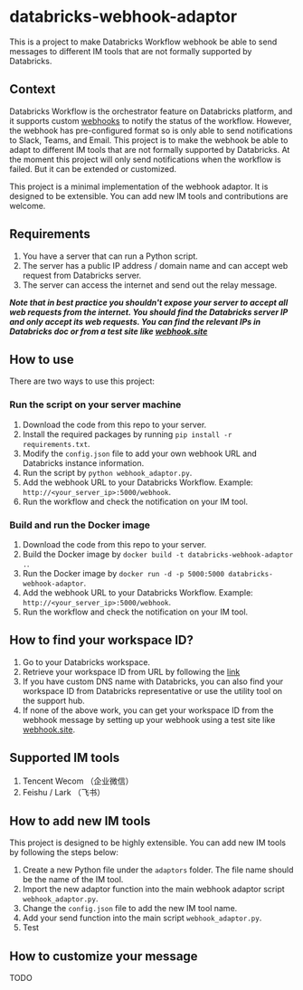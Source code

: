 # databricks-webhook-adaptor
This is a project to make Databricks Workflow webhook be able to send messages to different IM tools that are not formally supported by Databricks.

## Context
Databricks Workflow is the orchestrator feature on Databricks platform, and it supports custom [webhooks](https://docs.databricks.com/administration-guide/workspace/settings/notification-destinations.html#add-a-webhook-to-a-job) to notify the status of the workflow. However, the webhook has pre-configured format so is only able to send notifications to Slack, Teams, and Email. This project is to make the webhook be able to adapt to different IM tools that are not formally supported by Databricks. At the moment this project will only send notifications when the workflow is failed. But it can be extended or customized.

This project is a minimal implementation of the webhook adaptor. It is designed to be extensible. You can add new IM tools and contributions are welcome.

## Requirements
1. You have a server that can run a Python script.
2. The server has a public IP address / domain name and can accept web request from Databricks server.
3. The server can access the internet and send out the relay message.

***Note that in best practice you shouldn't expose your server to accept all web requests from the internet. You should find the Databricks server IP and only accept its web requests. You can find the relevant IPs in Databricks doc or from a test site like [webhook.site](https://webhook.site/)***

## How to use
There are two ways to use this project:

### Run the script on your server machine
1. Download the code from this repo to your server.
2. Install the required packages by running `pip install -r requirements.txt`.
3. Modify the `config.json` file to add your own webhook URL and Databricks instance information.
4. Run the script by `python webhook_adaptor.py`.
5. Add the webhook URL to your Databricks Workflow. Example: `http://<your_server_ip>:5000/webhook`.
6. Run the workflow and check the notification on your IM tool.

### Build and run the Docker image
1. Download the code from this repo to your server.
2. Build the Docker image by `docker build -t databricks-webhook-adaptor .`.
3. Run the Docker image by `docker run -d -p 5000:5000 databricks-webhook-adaptor`.
4. Add the webhook URL to your Databricks Workflow. Example: `http://<your_server_ip>:5000/webhook`.
5. Run the workflow and check the notification on your IM tool.

## How to find your workspace ID?
1. Go to your Databricks workspace.
2. Retrieve your workspace ID from URL by following the [link](https://kb.databricks.com/en_US/administration/find-your-workspace-id#:~:text=After%20you%20have%20logged%20into,make%20up%20the%20workspace%20ID.)
3. If you have custom DNS name with Databricks, you can also find your workspace ID from Databricks representative or use the utility tool on the support hub.
4. If none of the above work, you can get your workspace ID from the webhook message by setting up your webhook using a test site like [webhook.site](https://webhook.site/). 


## Supported IM tools
1. Tencent Wecom （企业微信）
2. Feishu / Lark （飞书）

## How to add new IM tools
This project is designed to be highly extensible. You can add new IM tools by following the steps below:
1. Create a new Python file under the `adaptors` folder. The file name should be the name of the IM tool.
2. Import the new adaptor function into the main webhook adaptor script `webhook_adaptor.py`.
3. Change the `config.json` file to add the new IM tool name.
4. Add your send function into the main script `webhook_adaptor.py`.
5. Test

## How to customize your message
TODO
